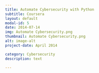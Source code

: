 ```yaml
---
title: Automate Cybersecurity with Python
subtitle: Coursera
layout: default
modal-id: 5
date: 2014-07-14
img: Automate Cybersecurity.png
thumbnail: Automate Cybersecurity.png
alt: image-alt
project-date: April 2014

category: Cybersecurity
description: text

---
```

